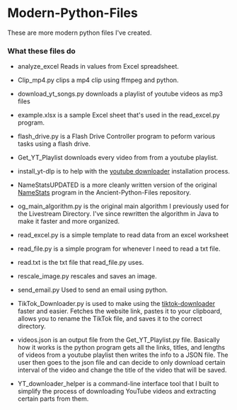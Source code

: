 # Modern-Python-Files
These are more modern python files I've created.

### What these files do
- analyze_excel Reads in values from Excel spreadsheet.

- Clip_mp4.py clips a mp4 clip using ffmpeg and python. 

- download_yt_songs.py downloads a playlist of youtube videos as mp3 files

- example.xlsx is a sample Excel sheet that's used in the read_excel.py program.

- flash_drive.py is a Flash Drive Controller program to peform various tasks using a flash drive.

- Get_YT_Playlist downloads every video from from a youtube playlist.

- install_yt-dlp is to help with the [youtube downloader](https://github.com/ytdl-org/youtube-dl) installation process. 

- NameStatsUPDATED is a more cleanly written version of the original [NameStats](https://github.com/MichaelT-178/Ancient-Python-Files/blob/main/NameStats.py) program in the Ancient-Python-Files repository.

- og_main_algorithm.py is the original main algorithm I previously used for the Livestream Directory. I've since rewritten the algorithm in Java to make it faster and more organized.

- read_excel.py is a simple template to read data from an excel worksheet

- read_file.py is a simple program for whenever I need to read a txt file.

- read.txt is the txt file that read_file.py uses.

- rescale_image.py rescales and saves an image. 

- send_email.py Used to send an email using python.

- TikTok_Downloader.py is used to make using the [tiktok-downloader](https://github.com/n0l3r/tiktok-downloader) faster and easier. Fetches the website link, pastes it to your clipboard, allows you to rename the TikTok file, and saves it to the correct directory.

- videos.json is an output file from the Get_YT_Playlist.py file. Basically how it works is the python program gets all the links, titles, and lengths of videos from a youtube playlist then writes the info to a JSON file. The user then goes to the json file and can decide to only download certain interval of the video and change the title of the video that will be saved.

- YT_downloader_helper is a command-line interface tool that I built to simplify the process of downloading YouTube videos and extracting certain parts from them.